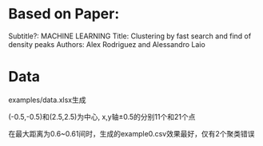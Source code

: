 # Based on Paper:

Subtitle?: MACHINE LEARNING
Title: Clustering by fast search and find of density peaks
Authors: Alex Rodriguez and Alessandro Laio

# Data

examples/data.xlsx生成

(-0.5,-0.5)和(2.5,2.5)为中心, x,y轴±0.5的分别11个和21个点

在最大距离为0.6~0.61间时，生成的example0.csv效果最好，仅有2个聚类错误